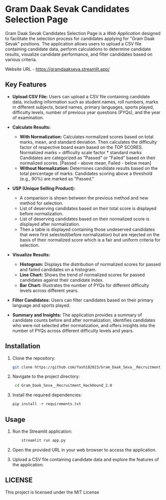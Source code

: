 # Gram Daak Sevak Candidates Selection Page

Gram Daak Sevak Candidates Selection Page is a *Web Application* designed to facilitate the selection process for candidates applying for "Gram Daak Sevak" positions. The application allows users to upload a CSV file containing candidate data, perform calculations to determine candidate results, visualize candidate performance, and filter candidates based on various criteria.

Website URL - https://gramdaakseva.streamlit.app/
## Key Features

- **Upload CSV File:** Users can upload a CSV file containing candidate data, including information such as student names, roll numbers, marks in different subjects, board names, primary languages, sports played, difficulty levels, number of previous year questions (PYQs), and the year of examination.

- **Calculate Results:**
  - **With Normalization:** Calculates normalized scores based on total marks, mean, and standard deviation. Then calculates the difficulty factor of respective board exam based on the TOP SCORES. 
  Normalized marks = difficulty scale factor *  standard marks
  Candidates are categorized as "Passed" or "Failed" based on their normalized scores.
  [Passed - above mean,
   Failed - below mean]
  - **Without Normalization:** Determines candidate results based on the total percentage of marks. Candidates scoring above a threshold (e.g., 90%) are marked as "Passed."

- **USP (Unique Selling Product):**
  - A comparison is shown between the previous method and new method for selection.
  - List of deserving candidates based on their total score is displayed before normalization.
  - List of deserving candidates based on their normalized score is displayed after normalization.
  - Then a table is displayed containing those undeserved candidates that were first selected(before normalization) but are rejected on the basis of their normalized score which is a fair and uniform criteria for selection.


- **Visualize Results:**
  - **Histogram:** Displays the distribution of normalized scores for passed and failed candidates on a histogram.
  - **Line Chart:** Shows the trend of normalized scores for passed candidates against their candidate index.
  - **Bar Chart:** Illustrates the number of PYQs for different difficulty levels across different years.

- **Filter Candidates:** Users can filter candidates based on their primary language and sports played.

- **Summary and Insights:** The application provides a summary of candidate counts before and after normalization, identifies candidates who were not selected after normalization, and offers insights into the number of PYQs across different difficulty levels and years.

## Installation

1. Clone the repository:
   ```bash
   git clone https://github.com/Yash182023/Gram_Daak_Seva__Recruitment_HackHound_2.0.git

2. Navigate to the project directory:
   ```bash
    cd Gram_Daak_Seva__Recruitment_HackHound_2.0

3. Install the required dependencies:
   ```python
   pip install -r requirements.txt
## Usage

1. Run the Streamlit application:
    ```python
        streamlit run app.py

2. Open the provided URL in your web browser to access the application.

3. Upload a CSV file containing candidate data and explore the features of the application.

## LICENSE
This project is licensed under the MIT License

